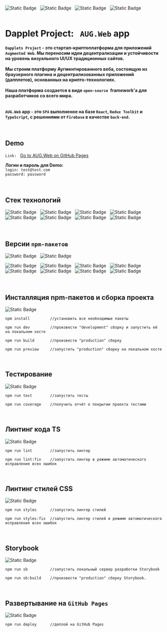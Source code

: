 <br>

![Static Badge](https://img.shields.io/badge/React-5C5C5C?style=for-the-badge&logo=react&logoColor=white&labelColor=%23186BFF&color=black)&nbsp;&nbsp;&nbsp;![Static Badge](https://img.shields.io/badge/TypeScript-5C5C5C?style=for-the-badge&logo=TypeScript&logoColor=white&labelColor=%233793EF&color=black)&nbsp;&nbsp;&nbsp;![Static Badge](https://img.shields.io/badge/Redux_Toolkit-5C5C5C?style=for-the-badge&logo=redux&logoColor=white&labelColor=%235455FE&color=black)&nbsp;&nbsp;&nbsp;![Static Badge](https://img.shields.io/badge/Firebase-5C5C5C?style=for-the-badge&logo=firebase&logoColor=black&labelColor=%23FFE800&color=black)<br><br>

# Dapplet Project:&nbsp;&nbsp;&nbsp;`AUG.Web` app<br>

#### `Dapplets Project` - это cтартап-криптоплатформа для приложений `Augmented Web`. Мы переносим идеи децентрализации и устойчивости на уровень визуального UI/UX традиционных сайтов. <br><br> Мы строим платформу Аугментированного веба, состоящую из браузерного плагина и децентрализованных приложений (дапплетов), основанных на крипто-технологиях. <br><br>Наша платформа создается в виде `open-source `framework'a для разработчиков со всего мира.<br><br><br>`AUG.Web` app - это `SPA` выполненое на базе `React`, `Redux Toolkit` и `TypeScript`, c решениями от `Firebase` в качестве `back-end`.<br><br><br>

## Demo

`Link:`&nbsp;&nbsp;&nbsp;<a target="_blank" rel="noopener noreferrer" href="https://abubjazov.github.io/AUGWeb/">Go to AUG.Web on GitHub Pages</a>

**Логин и пароль для Demo:**<br>
`login: test@test.com`<br>
`password: password`
<br><br><br>

## Стек технологий

![Static Badge](https://img.shields.io/badge/React-5C5C5C?style=for-the-badge&logo=react&logoColor=white&labelColor=%23186BFF&color=black)&nbsp;&nbsp;&nbsp;![Static Badge](https://img.shields.io/badge/TypeScript-5C5C5C?style=for-the-badge&logo=TypeScript&logoColor=white&labelColor=%233793EF&color=black)&nbsp;&nbsp;&nbsp;![Static Badge](https://img.shields.io/badge/Redux_Toolkit-5C5C5C?style=for-the-badge&logo=redux&logoColor=white&labelColor=%235455FE&color=black)&nbsp;&nbsp;&nbsp;![Static Badge](https://img.shields.io/badge/Firebase-5C5C5C?style=for-the-badge&logo=firebase&logoColor=black&labelColor=%23FFE800&color=black)&nbsp;&nbsp;&nbsp;![Static Badge](https://img.shields.io/badge/vite-5C5C5C?style=for-the-badge&logo=vite&logoColor=black&labelColor=%23FFC820&color=black)&nbsp;&nbsp;&nbsp;![Static Badge](https://img.shields.io/badge/Storybook-5C5C5C?style=for-the-badge&logo=storybook&logoColor=white&labelColor=%23F01F7A&color=black)&nbsp;&nbsp;&nbsp;![Static Badge](https://img.shields.io/badge/Eslint-5C5C5C?style=for-the-badge&logo=Eslint&logoColor=white&labelColor=4B32C3&color=black)&nbsp;&nbsp;&nbsp;![Static Badge](https://img.shields.io/badge/Stylelint-5C5C5C?style=for-the-badge&logo=Stylelint&logoColor=white&labelColor=555555&color=black)
<br><br><br>

## Версии `npm-пакетов`

![Static Badge](https://img.shields.io/badge/Node.js-v20.9.0-white?logo=Node.js&logoColor=white&color=orange)&nbsp;&nbsp;&nbsp;![Static Badge](https://img.shields.io/badge/npm-v10.2.3-white?logo=npm&logoColor=white&color=orange)&nbsp;&nbsp;&nbsp;

![Static Badge](https://img.shields.io/badge/Firebase-v10.4.0-white?logo=firebase&logoColor=white&color=orange)&nbsp;&nbsp;&nbsp;![Static Badge](https://img.shields.io/badge/React-v18.2.0-white?logo=react&logoColor=white&color=orange)&nbsp;&nbsp;&nbsp;![Static Badge](https://img.shields.io/badge/Redux_Toolkit-v1.9.5-white?logo=redux&color=orange)&nbsp;&nbsp;&nbsp;![Static Badge](https://img.shields.io/badge/TypeScript-v5.0.2-white?logo=TypeScript&logoColor=white&color=orange)&nbsp;&nbsp;&nbsp;![Static Badge](https://img.shields.io/badge/Vite-v4.3.9-white?logo=vite&logoColor=white&color=orange)&nbsp;&nbsp;&nbsp;![Static Badge](https://img.shields.io/badge/Storybook-v7.5.3-white?logo=storybook&logoColor=white&color=orange)&nbsp;&nbsp;&nbsp;![Static Badge](https://img.shields.io/badge/Eslint-v7.5.3-white?logo=eslint&logoColor=white&color=orange)&nbsp;&nbsp;&nbsp;![Static Badge](https://img.shields.io/badge/Stylelint-v7.5.3-white?logo=stylelint&logoColor=white&color=orange)
<br><br><br>

## Инсталляция npm-пакетов и сборка проекта

![Static Badge](https://img.shields.io/badge/vite-5C5C5C?style=for-the-badge&logo=vite&logoColor=black&labelColor=%23FFC820&color=black)

```
npm install         //установить все необходимые пакеты

npm run dev         //произвести "development" сборку и запустить её на локальном хосте

npm run build       //произвести "production" сборку

npm run preview     //запустить "production" сборку на локальном хосте
```

<br>

## Тестирование

![Static Badge](https://img.shields.io/badge/vitest-5C5C5C?style=for-the-badge&logo=vitest&logoColor=black&labelColor=%23FFC820&color=black)

```
npm run test        //запустить тесты

npm run coverage    //получить отчёт о покрытии проекта тестами
```

<br>

## Линтинг кода TS

![Static Badge](https://img.shields.io/badge/Eslint-5C5C5C?style=for-the-badge&logo=Eslint&logoColor=white&labelColor=4B32C3&color=black)

```
npm run lint        //запустить линтер

npm run lint:fix    //запустить линтер в режиме автоматического исправления всех ошибок
```

<br>

## Линтинг стилей CSS

![Static Badge](https://img.shields.io/badge/Stylelint-5C5C5C?style=for-the-badge&logo=Stylelint&logoColor=white&labelColor=555555&color=black)

```
npm run styles      //запустить линтер стилей

npm run styles:fix  //запустить линтер стилей в режиме автоматического исправления всех ошибок
```

<br>

## Storybook

![Static Badge](https://img.shields.io/badge/Storybook-5C5C5C?style=for-the-badge&logo=storybook&logoColor=white&labelColor=%23F01F7A&color=black)

```
npm run sb          //запустить локальный сервер разработки Storybook

npm run sb:build    //произвести "production" сборку Storybook.
```

<br>

## Развертывание на `GitHub Pages`

![Static Badge](https://img.shields.io/badge/GitHub-5C5C5C?style=for-the-badge&logo=GitHub&logoColor=white&labelColor=555555&color=black)

```
npm run deploy      //деплой на GitHub Pages
```
